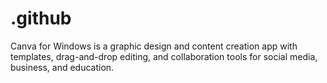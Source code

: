 # .github
Canva for Windows is a graphic design and content creation app with templates, drag-and-drop editing, and collaboration tools for social media, business, and education.

